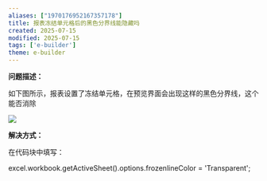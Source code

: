 ```yaml
---
aliases: ["1970176952167357178"]
title: 报表冻结单元格后的黑色分界线能隐藏吗
created: 2025-07-15
modified: 2025-07-15
tags: ['e-builder']
theme: e-builder
---
```


**问题描述：**

如下图所示，报表设置了冻结单元格，在预览界面会出现这样的黑色分界线，这个能否消除

![](70e57242343bdaf0c2c788704ad5938a.jpg)

**解决方式：**

在代码块中填写：

excel.workbook.getActiveSheet().options.frozenlineColor = 'Transparent';